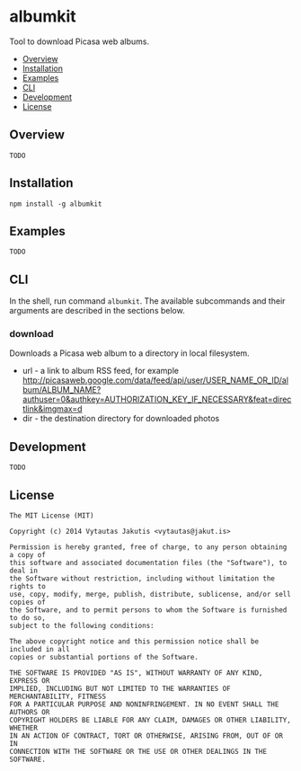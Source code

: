 # albumkit

Tool to download Picasa web albums.

- [Overview](#overview)
- [Installation](#installation)
- [Examples](#examples)
- [CLI](#cli)
- [Development](#development)
- [License](#license)

## Overview

    TODO

## Installation

    npm install -g albumkit

## Examples

    TODO

## CLI

In the shell, run command `albumkit`.
The available subcommands and their arguments are described in the sections below.

### download

Downloads a Picasa web album to a directory in local filesystem.

* url - a link to album RSS feed, for example http://picasaweb.google.com/data/feed/api/user/USER_NAME_OR_ID/album/ALBUM_NAME?authuser=0&authkey=AUTHORIZATION_KEY_IF_NECESSARY&feat=directlink&imgmax=d
* dir - the destination directory for downloaded photos

## Development

    TODO

## License

    The MIT License (MIT)

    Copyright (c) 2014 Vytautas Jakutis <vytautas@jakut.is>

    Permission is hereby granted, free of charge, to any person obtaining a copy of
    this software and associated documentation files (the "Software"), to deal in
    the Software without restriction, including without limitation the rights to
    use, copy, modify, merge, publish, distribute, sublicense, and/or sell copies of
    the Software, and to permit persons to whom the Software is furnished to do so,
    subject to the following conditions:

    The above copyright notice and this permission notice shall be included in all
    copies or substantial portions of the Software.

    THE SOFTWARE IS PROVIDED "AS IS", WITHOUT WARRANTY OF ANY KIND, EXPRESS OR
    IMPLIED, INCLUDING BUT NOT LIMITED TO THE WARRANTIES OF MERCHANTABILITY, FITNESS
    FOR A PARTICULAR PURPOSE AND NONINFRINGEMENT. IN NO EVENT SHALL THE AUTHORS OR
    COPYRIGHT HOLDERS BE LIABLE FOR ANY CLAIM, DAMAGES OR OTHER LIABILITY, WHETHER
    IN AN ACTION OF CONTRACT, TORT OR OTHERWISE, ARISING FROM, OUT OF OR IN
    CONNECTION WITH THE SOFTWARE OR THE USE OR OTHER DEALINGS IN THE SOFTWARE.
